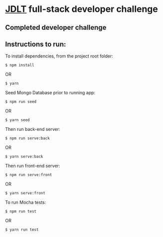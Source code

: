 # [JDLT](https://jdlt.co.uk) full-stack developer challenge

## Completed developer challenge
## Instructions to run:
To install dependencies, from the project root folder:
```
$ npm install
```
OR
```
$ yarn
```

Seed Mongo Database prior to running app:
```
$ npm run seed
```
OR
```
$ yarn seed
```

Then run back-end server:
```
$ npm run serve:back
```
OR
```
$ yarn serve:back
```

Then run front-end server:
```
$ npm run serve:front
```
OR
```
$ yarn serve:front
```

To run Mocha tests:
```
$ npm run test
```
OR
```
$ yarn run test
```